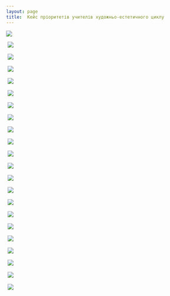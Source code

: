 ```yaml
---
layout: page
title:  Кейс пріоритетів учителів художньо-естетичного циклу
---
```

![](/assets/tiger-1529232303.png)

 ![](/assets/tiger-1529232353.png)

 ![](/assets/tiger-1529232416.png)

 ![](/assets/tiger-1529232457.png)

 ![](/assets/tiger-1529232497.png)

 ![](/assets/tiger-1529232521.png)

 ![](/assets/tiger-1529232563.png)

 ![](/assets/tiger-1529232592.png)

 ![](/assets/tiger-1529232622.png)

 ![](/assets/tiger-1529232648.png)

 ![](/assets/tiger-1529232723.png)

 ![](/assets/tiger-1529232747.png)

 ![](/assets/tiger-1529232800.png)

 ![](/assets/tiger-1529232827.png)

 ![](/assets/tiger-1529232852.png)

 ![](/assets/tiger-1529232906.png)

 ![](/assets/tiger-1529232933.png)

 ![](/assets/tiger-1529232972.png)

 ![](/assets/tiger-1529232997.png)

 ![](/assets/tiger-1529233050.png)

 ![](/assets/tiger-1529233099.png)

 ![](/assets/tiger-1529233143.png)
